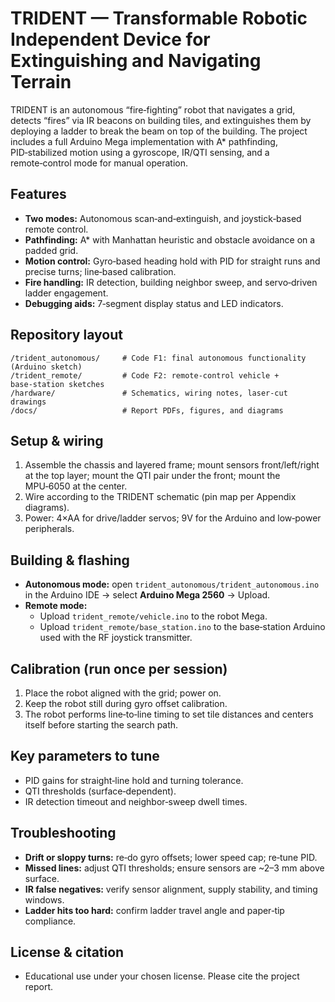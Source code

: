 # TRIDENT — Transformable Robotic Independent Device for Extinguishing and Navigating Terrain

TRIDENT is an autonomous “fire‑fighting” robot that navigates a grid, detects “fires” via IR beacons on building tiles, and extinguishes them by deploying a ladder to break the beam on top of the building. The project includes a full Arduino Mega implementation with A* pathfinding, PID‑stabilized motion using a gyroscope, IR/QTI sensing, and a remote‑control mode for manual operation.

## Features
- **Two modes:** Autonomous scan‑and‑extinguish, and joystick‑based remote control.  
- **Pathfinding:** A* with Manhattan heuristic and obstacle avoidance on a padded grid.  
- **Motion control:** Gyro‑based heading hold with PID for straight runs and precise turns; line‑based calibration.  
- **Fire handling:** IR detection, building neighbor sweep, and servo‑driven ladder engagement.  
- **Debugging aids:** 7‑segment display status and LED indicators.

## Repository layout
```
/trident_autonomous/     # Code F1: final autonomous functionality (Arduino sketch)
/trident_remote/         # Code F2: remote‑control vehicle + base‑station sketches
/hardware/               # Schematics, wiring notes, laser‑cut drawings
/docs/                   # Report PDFs, figures, and diagrams
```

## Setup & wiring
1. Assemble the chassis and layered frame; mount sensors front/left/right at the top layer; mount the QTI pair under the front; mount the MPU‑6050 at the center.  
2. Wire according to the TRIDENT schematic (pin map per Appendix diagrams).  
3. Power: 4×AA for drive/ladder servos; 9V for the Arduino and low‑power peripherals.

## Building & flashing
- **Autonomous mode:** open `trident_autonomous/trident_autonomous.ino` in the Arduino IDE → select **Arduino Mega 2560** → Upload.  
- **Remote mode:**  
  - Upload `trident_remote/vehicle.ino` to the robot Mega.  
  - Upload `trident_remote/base_station.ino` to the base‑station Arduino used with the RF joystick transmitter.

## Calibration (run once per session)
1. Place the robot aligned with the grid; power on.  
2. Keep the robot still during gyro offset calibration.  
3. The robot performs line‑to‑line timing to set tile distances and centers itself before starting the search path.

## Key parameters to tune
- PID gains for straight‑line hold and turning tolerance.  
- QTI thresholds (surface‑dependent).  
- IR detection timeout and neighbor‑sweep dwell times.

## Troubleshooting
- **Drift or sloppy turns:** re‑do gyro offsets; lower speed cap; re‑tune PID.  
- **Missed lines:** adjust QTI thresholds; ensure sensors are ~2–3 mm above surface.  
- **IR false negatives:** verify sensor alignment, supply stability, and timing windows.  
- **Ladder hits too hard:** confirm ladder travel angle and paper‑tip compliance.

## License & citation
- Educational use under your chosen license. Please cite the project report.
